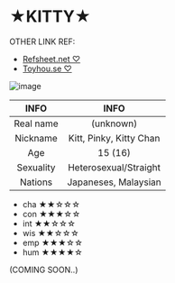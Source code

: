 # **★KITTY★**

OTHER LINK REF:
- [Refsheet.net ♡](https://refsheet.net/Kitty_Chan/kitty)
- [Toyhou.se ♡](https://toyhou.se/11754988.kitty)

![image](https://user-images.githubusercontent.com/83850777/132014311-87c938e2-0754-4a84-ac86-caf5fb89a010.png)

|      INFO     |           INFO           |
|     :---:     |          :---:           |
|   Real name   |        (unknown)         |
|    Nickname   | Kitt, Pinky, Kitty Chan  |
|      Age      |         15 (16)          |
|   Sexuality   |  Heterosexual/Straight   |
|    Nations    |   Japaneses, Malaysian   |

- cha ★★☆☆☆
- con ★★★☆☆
- int ★★☆☆☆
- wis ★★☆☆☆
- emp ★★★☆☆
- hum ★★★★☆


(COMING SOON..)
